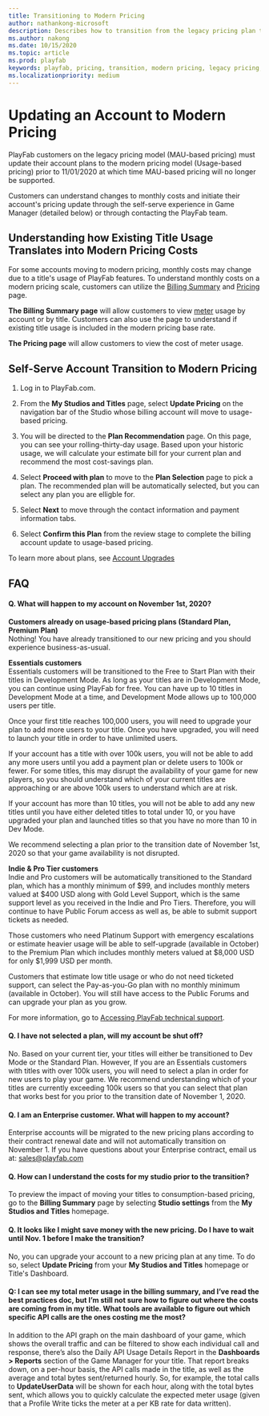 ```yaml
---
title: Transitioning to Modern Pricing
author: nathankong-microsoft
description: Describes how to transition from the legacy pricing plan to the modern pricing plan.
ms.author: nakong
ms.date: 10/15/2020
ms.topic: article
ms.prod: playfab
keywords: playfab, pricing, transition, modern pricing, legacy pricing, move, change
ms.localizationpriority: medium
---
```

# Updating an Account to Modern Pricing

 PlayFab customers on the legacy pricing model (MAU-based pricing) must update their account plans to the modern pricing model (Usage-based pricing) prior to 11/01/2020 at which time MAU-based pricing will no longer be supported.

Customers can understand changes to monthly costs and initiate their account's pricing update through the self-serve experience in Game Manager (detailed below) or through contacting the PlayFab team.


## Understanding how Existing Title Usage Translates into Modern Pricing Costs
 For some accounts moving to modern pricing, monthly costs may change due to a title's usage of PlayFab features. To understand monthly costs on a modern pricing scale, customers can utilize the [Billing Summary](../pricing/billingDetails.md) and [Pricing](https://playfab.com/pricing/) page.

 **The Billing Summary page** will allow customers to view [meter](../pricing/Meters/meters.md) usage by account or by title. Customers can also use the page to understand if existing title usage is included in the modern pricing base rate.

**The Pricing page** will allow customers to view the cost of meter usage.


## Self-Serve Account Transition to Modern Pricing

1. Log in to PlayFab.com.

2. From the **My Studios and Titles** page, select **Update Pricing** on the navigation bar of the Studio whose billing account will move to usage-based pricing.

3. You will be directed to the **Plan Recommendation** page. On this page, you can see your rolling-thirty-day usage. Based upon your historic usage, we will calculate your estimate bill for your current plan and recommend the most cost-savings plan. 

4. Select **Proceed with plan** to move to the **Plan Selection** page to pick a plan.  The recommended plan will be automatically selected, but you can select any plan you are elligble for. 

5. Select **Next** to move through the contact information and payment information tabs.

6. Select **Confirm this Plan** from the review stage to complete the billing account update to usage-based pricing.

To learn more about plans, see [Account Upgrades](../pricing/account-upgrades.md)

## FAQ

#### Q. What will happen to my account on November 1st, 2020?
**Customers already on usage-based pricing plans (Standard Plan, Premium Plan)**\
Nothing! You have already transitioned to our new pricing and you should experience business-as-usual.

**Essentials customers**\
Essentials customers will be transitioned to the Free to Start Plan with their titles in Development Mode. As long as your titles are in Development Mode, you can continue using PlayFab for free.  You can have up to 10 titles in Development Mode at a time, and Development Mode allows up to 100,000 users per title.

Once your first title reaches 100,000 users, you will need to upgrade your plan to add more users to your title.  Once you have upgraded, you will need to launch your title in order to have unlimited users. 

If your account has a title with over 100k users, you will not be able to add any more users until you add a payment plan or delete users to 100k or fewer.  For some titles, this may disrupt the availability of your game for new players, so you should understand which of your current titles are approaching or are above 100k users to understand which are at risk.

If your account has more than 10 titles, you will not be able to add any new titles until you have either deleted titles to total under 10, or you have upgraded your plan and launched titles so that you have no more than 10 in Dev Mode.

We recommend selecting a plan prior to the transition date of November 1st, 2020 so that your game availability is not disrupted.

**Indie & Pro Tier customers**\
Indie and Pro customers will be automatically transitioned to the Standard plan, which has a monthly minimum of $99, and includes monthly meters valued at $400 USD along with Gold Level Support, which is the same support level as you received in the Indie and Pro Tiers.  Therefore, you will continue to have Public Forum access as well as, be able to submit support tickets as needed.

Those customers who need Platinum Support with emergency escalations or estimate heavier usage will be able to self-upgrade (available in October) to the Premium Plan which includes monthly meters valued at $8,000 USD for only $1,999 USD per month.

Customers that estimate low title usage or who do not need ticketed support, can select the Pay-as-you-Go plan with no monthly minimum (available in October).  You will still have access to the Public Forums and can upgrade your plan as you grow.

For more information, go to [Accessing PlayFab technical support](https://docs.microsoft.com/gaming/playfab/features/pricing/paidtechnicalsupport).

#### Q. I have not selected a plan, will my account be shut off?
No. Based on your current tier, your titles will either be transitioned to Dev Mode or the Standard Plan.  However, If you are an Essentials customers with titles with over 100k users, you will need to select a plan in order for new users to play your game. We recommend understanding which of your titles are currently exceeding 100k users so that you can select that plan that works best for you prior to the transition date of November 1, 2020.


#### Q. I am an Enterprise customer. What will happen to my account?
Enterprise accounts will be migrated to the new pricing plans according to their contract renewal date and will not automatically transition on November 1. If you have questions about your Enterprise contract, email us at: sales@playfab.com 

#### Q. How can I understand the costs for my studio prior to the transition?
To preview the impact of moving your titles to consumption-based pricing, go to the **Billing Summary** page by selecting **Studio settings** from the **My Studios and Titles** homepage.

#### Q. It looks like I might save money with the new pricing. Do I have to wait until Nov. 1 before I make the transition?
No, you can upgrade your account to a new pricing plan at any time. To do so, select **Update Pricing** from your **My Studios and Titles** homepage or Title's Dashboard.

#### Q: I can see my total meter usage in the billing summary, and I’ve read the best practices doc, but I’m still not sure how to figure out where the costs are coming from in my title. What tools are available to figure out which specific API calls are the ones costing me the most?

In addition to the API graph on the main dashboard of your game, which shows the overall traffic and can be filtered to show each individual call and response, there’s also the Daily API Usage Details Report in the **Dashboards > Reports** section of the Game Manager for your title. That report breaks down, on a per-hour basis, the API calls made in the title, as well as the average and total bytes sent/returned hourly. So, for example, the total calls to **UpdateUserData** will be shown for each hour, along with the total bytes sent, which allows you to quickly calculate the expected meter usage (given that a Profile Write ticks the meter at a per KB rate for data written).
